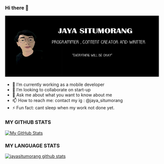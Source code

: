 ### Hi there 👋

<p align="left">
  <img width="600" height="200" src="https://github.com/jayasitumorang/jayasitumorang/blob/main/jayasitumorang.jpg">
</p>


- 🔭 I’m currently working as a mobile developer 
- 👯 I’m looking to collaborate on start-up 
- 💬 Ask me about what you want to know about me
- 📫 How to reach me: contact my ig : @jaya_situmorang
- ⚡ Fun fact: cant sleep when my work not done yet.


### MY GITHUB STATS 
[![My GitHub Stats](https://github-readme-stats.vercel.app/api/?username=jayasitumorang&count_private=true&theme=tokyonight&showicons=true)]()
<br>
### MY LANGUAGE STATS 
[![jayasitumorang github stats](https://github-readme-stats.vercel.app/api?username=jayasitumorang)](https://github.com/jayasitumorang/github-readme-stats)
